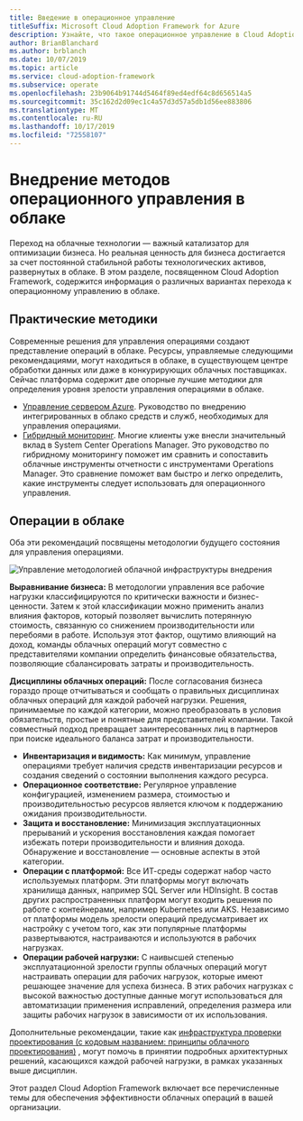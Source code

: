 ```yaml
---
title: Введение в операционное управление
titleSuffix: Microsoft Cloud Adoption Framework for Azure
description: Узнайте, что такое операционное управление в Cloud Adoption Framework.
author: BrianBlanchard
ms.author: brblanch
ms.date: 10/07/2019
ms.topic: article
ms.service: cloud-adoption-framework
ms.subservice: operate
ms.openlocfilehash: 23b9064b91744d5464f89ed4edf64c8d656514a5
ms.sourcegitcommit: 35c162d2d09ec1c4a57d3d57a5db1d56ee883806
ms.translationtype: MT
ms.contentlocale: ru-RU
ms.lasthandoff: 10/17/2019
ms.locfileid: "72558107"
---
```

# <a name="establishing-operational-management-practices-in-the-cloud"></a>Внедрение методов операционного управления в облаке

Переход на облачные технологии — важный катализатор для оптимизации бизнеса. Но реальная ценность для бизнеса достигается за счет постоянной стабильной работы технологических активов, развернутых в облаке. В этом разделе, посвященном Cloud Adoption Framework, содержится информация о различных вариантах перехода к операционному управлению в облаке.

## <a name="actionable-best-practices"></a>Практические методики

Современные решения для управления операциями создают представление операций в облаке. Ресурсы, управляемые следующими рекомендациями, могут находиться в облаке, в существующем центре обработки данных или даже в конкурирующих облачных поставщиках. Сейчас платформа содержит две опорные лучшие методики для определения уровня зрелости управления операциями в облаке.

- [Управление сервером Azure](./azure-server-management/index.md). Руководство по внедрению интегрированных в облако средств и служб, необходимых для управления операциями.
- [Гибридный мониторинг](./monitor/index.md). Многие клиенты уже внесли значительный вклад в System Center Operations Manager. Это руководство по гибридному мониторингу поможет им сравнить и сопоставить облачные инструменты отчетности с инструментами Operations Manager. Это сравнение поможет вам быстро и легко определить, какие инструменты следует использовать для операционного управления.

## <a name="cloud-operations"></a>Операции в облаке

Оба эти рекомендаций посвящены методологии будущего состояния для управления операциями.

![Управление методологией облачной инфраструктуры внедрения](../_images/manage/caf-manage.png)

**Выравнивание бизнеса:** В методологии управления все рабочие нагрузки классифицируются по критически важности и бизнес-ценности. Затем к этой классификации можно применить анализ влияния факторов, который позволяет вычислить потерянную стоимость, связанную со снижением производительности или перебоями в работе. Используя этот фактор, ощутимо влияющий на доход, команды облачных операций могут совместно с представителями компании определить финансовые обязательства, позволяющие сбалансировать затраты и производительность.

**Дисциплины облачных операций:** После согласования бизнеса гораздо проще отчитываться и сообщать о правильных дисциплинах облачных операций для каждой рабочей нагрузки. Решения, принимаемые по каждой категории, можно преобразовать в условия обязательств, простые и понятные для представителей компании. Такой совместный подход превращает заинтересованных лиц в партнеров при поиске идеального баланса затрат и производительности.

- **Инвентаризация и видимость:** Как минимум, управление операциями требует наличия средств инвентаризации ресурсов и создания сведений о состоянии выполнения каждого ресурса.
- **Операционное соответствие:** Регулярное управление конфигурацией, изменением размера, стоимостью и производительностью ресурсов является ключом к поддержанию ожидания производительности.
- **Защита и восстановление:** Минимизация эксплуатационных прерываний и ускорения восстановления каждая помогает избежать потери производительности и влияния дохода. Обнаружение и восстановление — основные аспекты в этой категории.
- **Операции с платформой:** Все ИТ-среды содержат набор часто используемых платформ. Эти платформы могут включать хранилища данных, например SQL Server или HDInsight. В состав других распространенных платформ могут входить решения по работе с контейнерами, например Kubernetes или AKS. Независимо от платформы модель зрелости операций предусматривает их настройку с учетом того, как эти популярные платформы развертываются, настраиваются и используются в рабочих нагрузках.
- **Операции рабочей нагрузки:** С наивысшей степенью эксплуатационной зрелости группы облачных операций могут настраивать операции для рабочих нагрузок, которые имеют решающее значение для успеха бизнеса. В этих рабочих нагрузках с высокой важностью доступные данные могут использоваться для автоматизации применения исправлений, определения размера или защиты рабочих нагрузок в зависимости от их использования.

Дополнительные рекомендации, такие как [инфраструктура проверки проектирования (с кодовым названием: принципы облачного проектирования)](https://docs.microsoft.com/azure/architecture/reliability) , могут помочь в принятии подробных архитектурных решений, касающихся каждой рабочей нагрузки, в рамках указанных выше дисциплин.

Этот раздел Cloud Adoption Framework включает все перечисленные темы для обеспечения эффективности облачных операций в вашей организации.
